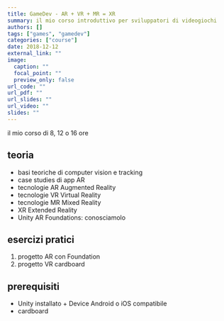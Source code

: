 ```yaml
---
title: GameDev - AR + VR + MR = XR
summary: il mio corso introduttivo per sviluppatori di videogiochi
authors: []
tags: ["games", "gamedev"]
categories: ["course"]
date: 2018-12-12
external_link: ""
image:
  caption: ""
  focal_point: ""
  preview_only: false
url_code: ""
url_pdf: ""
url_slides: ""
url_video: ""
slides: ""
---
```


il mio corso di 8, 12 o 16 ore

## teoria
- basi teoriche di computer vision e tracking
- case studies di app AR
- tecnologie AR Augmented Reality
- tecnologie VR Virtual Reality
- tecnologie MR Mixed Reality
- XR Extended Reality 
- Unity AR Foundations: conosciamolo

## esercizi pratici
1. progetto AR con Foundation
2. progetto VR cardboard

## prerequisiti
- Unity installato + Device Android o iOS compatibile
- cardboard

